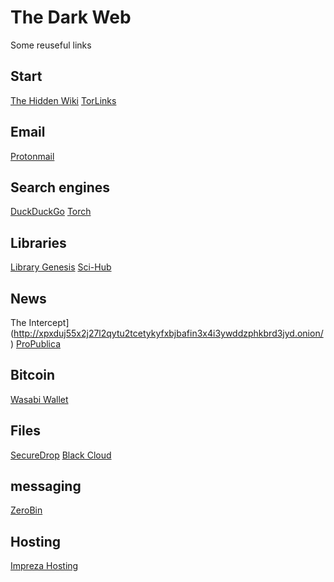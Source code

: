 # The Dark Web 

Some reuseful links

## Start
[The Hidden Wiki](http://zqktlwi4fecvo6ri.onion/wiki/index.php/Main_Page)
[TorLinks](http://torlinksd6pdnihy.onion)

## Email
[Protonmail](https://protonirockerxow.onion/)

## Search engines
[DuckDuckGo](http://3g2upl4pq6kufc4m.onion/)
[Torch](http://xmh57jrzrnw6insl.onion/)

## Libraries
[Library Genesis](http://genotypeinczgrxr.onion/)
[Sci-Hub](http://scihub22266oqcxt.onion/)

## News
The Intercept](http://xpxduj55x2j27l2qytu2tcetykyfxbjbafin3x4i3ywddzphkbrd3jyd.onion/)
[ProPublica](https://www.propub3r6espa33w.onion/)

## Bitcoin
[Wasabi Wallet](http://wasabiukrxmkdgve5kynjztuovbg43uxcbcxn6y2okcrsg7gb6jdmbad.onion)

## Files
[SecureDrop](http://secrdrop5wyphb5x.onion/)
[Black Cloud](http://bcloud2suoza3ybr.onion/)

## messaging
[ZeroBin](http://zerobinqmdqd236y.onion/)

## Hosting
[Impreza Hosting](http://v7avmdv2l6dio3cg.onion/)


